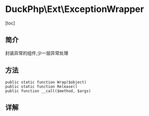 # DuckPhp\Ext\ExceptionWrapper

[toc]

## 简介

封装异常的组件,少一层异常处理

## 方法
    public static function Wrap($object)
    public static function Release()
    public function __call($method, $args)

## 详解
